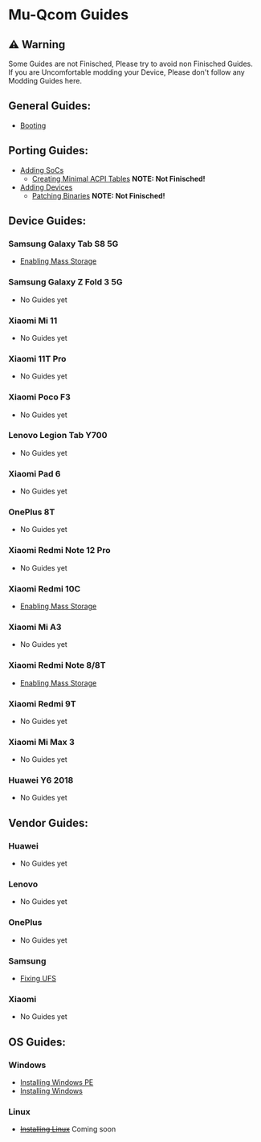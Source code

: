 # Mu-Qcom Guides

## ⚠️ Warning

Some Guides are not Finisched, Please try to avoid non Finisched Guides. <br />
If you are Uncomfortable modding your Device, Please don't follow any Modding Guides here.

## General Guides:

   - [Booting](https://github.com/Robotix22/UEFI-Guides/blob/main/Mu-Qcom/General/Boot.md)

## Porting Guides:

   - [Adding SoCs](https://github.com/Robotix22/UEFI-Guides/blob/main/Mu-Qcom/Porting/SoC.md)
       - [Creating Minimal ACPI Tables](https://github.com/Robotix22/UEFI-Guides/blob/main/Mu-Qcom/Porting/ACPI.md) **NOTE: Not Finisched!**
   - [Adding Devices](https://github.com/Robotix22/UEFI-Guides/blob/main/Mu-Qcom/Porting/Device.md)
       - [Patching Binaries](https://github.com/Robotix22/UEFI-Guides/blob/main/Mu-Qcom/Porting/Binaries.md) **NOTE: Not Finisched!**

## Device Guides:

### Samsung Galaxy Tab S8 5G

   - [Enabling Mass Storage](https://github.com/Robotix22/UEFI-Guides/blob/main/Mu-Qcom/Devices/Galaxy-Tab-S8-5G/Mass-Storage.md)

### Samsung Galaxy Z Fold 3 5G

   - No Guides yet

### Xiaomi Mi 11

   - No Guides yet

### Xiaomi 11T Pro

   - No Guides yet

### Xiaomi Poco F3

   - No Guides yet

### Lenovo Legion Tab Y700

   - No Guides yet

### Xiaomi Pad 6

   - No Guides yet

### OnePlus 8T

   - No Guides yet

### Xiaomi Redmi Note 12 Pro

   - No Guides yet

### Xiaomi Redmi 10C

   - [Enabling Mass Storage](https://github.com/Robotix22/UEFI-Guides/blob/main/Mu-Qcom/Devices/Xiaomi-Redmi-10C/Mass-Storage.md)

### Xiaomi Mi A3

   - No Guides yet

### Xiaomi Redmi Note 8/8T

   - [Enabling Mass Storage](https://github.com/Robotix22/UEFI-Guides/blob/main/Mu-Qcom/Devices/Xiaomi-Redmi-Note-8/Mass-Storage.md)

### Xiaomi Redmi 9T

   - No Guides yet

### Xiaomi Mi Max 3

   - No Guides yet

### Huawei Y6 2018

   - No Guides yet

## Vendor Guides:

### Huawei

   - No Guides yet

### Lenovo

   - No Guides yet

### OnePlus

   - No Guides yet

### Samsung

   - [Fixing UFS](https://github.com/Robotix22/UEFI-Guides/blob/main/Mu-Qcom/Vendors/Samsung/Fix-UFS.md)

### Xiaomi

   - No Guides yet

## OS Guides:

### Windows

   - [Installing Windows PE](https://github.com/Robotix22/UEFI-Guides/blob/main/Mu-Qcom/OS/WinPE.md)
   - [Installing Windows](https://github.com/Robotix22/UEFI-Guides/blob/main/Mu-Qcom/OS/Win.md)

### Linux

   - ~~[Installing Linux](https://github.com/Robotix22/UEFI-Guides/blob/main/Mu-Qcom/OS/Linux.md)~~ Coming soon
